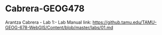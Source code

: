 # Cabrera-GEOG478

Arantza Cabrera - Lab 1:-
Lab Manual link: https://github.tamu.edu/TAMU-GEOG-678-WebGIS/Content/blob/master/labs/01.md
